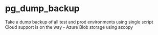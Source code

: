# pg_dump_backup
Take a dump backup of all test and prod environments using single script
Cloud support is on the way - Azure Blob storage using azcopy
